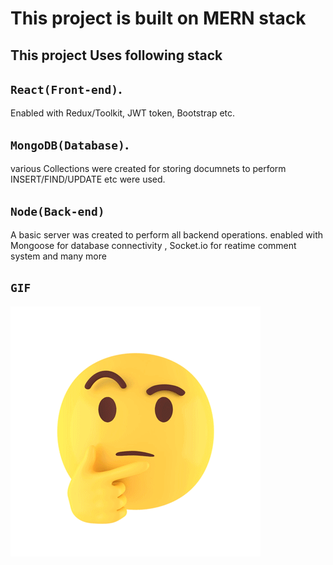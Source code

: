 # This project is built on MERN stack

## This project Uses following stack

## `React(Front-end)`.

Enabled with Redux/Toolkit, JWT token, Bootstrap etc.

## `MongoDB(Database)`.

various Collections were created for storing documnets to perform INSERT/FIND/UPDATE etc were used.

## `Node(Back-end)`

A basic server was created to perform all backend operations. enabled with Mongoose for database connectivity , Socket.io for reatime comment system and many more

## `GIF`

![mygif](/public/1.gif)